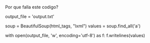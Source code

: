 Por que falla este codigo?


output_file = 'output.txt'

soup = BeautifulSoup(html_tags, "lxml")
values = soup.find_all('a')

with open(output_file, 'w', encoding='utf-8') as f:
    f.writelines(values)